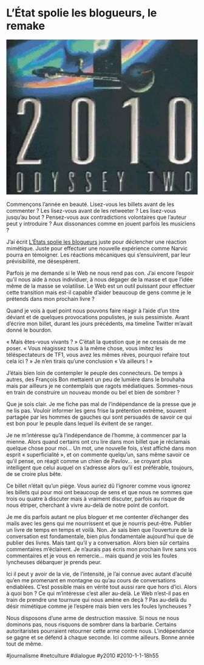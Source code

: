 # L’État spolie les blogueurs, le remake

![](_i/2010.webp)

Commençons l’année en beauté. Lisez-vous les billets avant de les commenter ? Les lisez-vous avant de les retweeter ? Les lisez-vous jusqu’au bout ? Pensez-vous aux contradictions volontaires que l’auteur peut y introduire ? Aux dissonances comme en jouent parfois les musiciens ?

J’ai écrit [L’États spolie les blogueurs](../../2009/12/l%E2%80%99etat-spolie-les-blogueurs.md) juste pour déclencher une réaction mimétique. Juste pour effectuer une nouvelle expérience comme Narvic pourra en témoigner. Les réactions mécaniques qui s’ensuivirent, par leur prévisibilité, me désespèrent.

Parfois je me demande si le Web ne nous rend pas con. J’ai encore l’espoir qu’il nous aide à nous individuer, à nous dégager de la masse et que l’idée même de la masse se volatilise. Le Web est un outil puissant pour effectuer cette transition mais est-il capable d’aider beaucoup de gens comme je le prétends dans mon prochain livre ?

Quand je vois à quel point nous pouvons faire réagir à l’aide d’un titre déviant et de quelques provocations populistes, je suis pessimiste. Avant d’écrire mon billet, durant les jours précédents, ma timeline Twitter m’avait donné le bourdon.

« Mais êtes-vous vivants ? » C’était la question que je ne cessais de me poser. « Vous réagissez tous à la même chose, vous imitez les téléspectateurs de TF1, vous avez les mêmes rêves, pourquoi refaire tout cela ici ? » Je n’en tirais qu’une conclusion « Va ailleurs ! »

J’étais bien loin de contempler le peuple des connecteurs. De temps à autres, des François Bon mettaient un peu de lumière dans le brouhaha mais par ailleurs je ne contemplais que ragots médiatiques. Sommes-nous en train de construire un nouveau monde ou bel et bien de sombrer ?

Que je sois clair. Je me fiche pas mal de l’indépendance de la presse que je ne lis pas. Vouloir informer les gens frise la prétention extrême, souvent partagée par les hommes de gauches qui sont persuadés de savoir ce qui est bon pour le peuple dans lequel ils évitent de se ranger.

Je ne m’intéresse qu’à l’indépendance de l’homme, à commencer par la mienne. Alors quand certains ont cru lire dans mon billet que je réclamais quelque chose pour moi… Un mot, une nouvelle fois, s’est affiché dans mon esprit « superficialité », et on commente quelqu’un, sans même savoir ce qu’il pense, on réagit comme un chien de Pavlov… se croyant plus intelligent que celui auquel on s’adresse alors qu’il est préférable, toujours, de se croire plus bête.

Ce billet n’était qu’un piège. Vous auriez dû l’ignorer comme vous ignorez les billets qui pour moi ont beaucoup de sens et que nous ne sommes que trois ou quatre à discuter mais à vraiment discuter, parfois au risque de nous étriper, cherchant à vivre au-delà de notre point de confort.

Je me dis parfois autant ne plus bloguer et me contenter d’échanger des mails avec les gens qui me nourrissent et que je nourris peut-être. Publier un livre de temps en temps et voilà. Non. Je sais bien que l’ouverture de la conversation est fondamentale, bien plus fondamentale aujourd’hui que de publier des livres. Mais tant qu’il y a conversation. Alors bien sûr certains commentaires m’éclairent. Je n’aurais pas écris mon prochain livre sans vos commentaires et je vous en remercie… mais quand je vois les foules lyncheuses débarquer je prends peur.

Ici il peut y avoir de la vie, de l’intensité, je l’ai connue avec autant d’acuité qu’en me promenant en montagne ou qu’au cours de conversations endiablées. C’est possible mais en vérité tout aussi rare que hors d’ici. Alors à quoi bon ? Ce qui m’intéresse c’est aller au-delà. Le Web n’est-il pas en train de prendre une tournure qui nous amène en deçà ? Pas au-delà du désir mimétique comme je l’espère mais bien vers les foules lyncheuses ?

Nous disposons d’une arme de destruction massive. Si nous ne nous dominons pas, nous risquons de sombrer dans la barbarie. Certains autoritaristes pourraient retourner cette arme contre nous. L’indépendance se gagne et se défend à chaque seconde. Ici comme ailleurs. Bonne année tout de même.

#journalisme #netculture #dialogue #y2010 #2010-1-1-18h55
